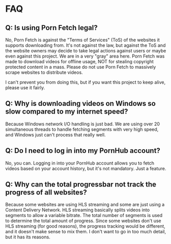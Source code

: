 # FAQ


## Q: Is using Porn Fetch legal?

No, Porn Fetch is against the "Terms of Services" (ToS) of the websites it supports downloading from. It's not against the law,
but against the ToS and the website owners may decide to take legal actions against users or maybe even against this project.
We are in a very "gray" area here. Porn Fetch was made to download videos for offline usage, NOT for stealing copyright protected content
in a mass. Please do not use Porn Fetch to massively scrape websites to distribute videos.

I can't prevent you from doing this, but if you want this project to keep alive, please use it fairly.

## Q: Why is downloading videos on Windows so slow compared to my internet speed?

Because Windows network I/O handling is just bad. We are using over 20 simultaneous threads to handle fetching segments
with very high speed, and Windows just can't process that really well.


## Q: Do I need to log in into my PornHub account? 

No, you can. Logging in into your PornHub account allows you to fetch videos based on your account history, but it's not
mandatory. Just a feature.

## Q: Why can the total progressbar not track the progress of all websites?

Because some websites are using HLS streaming and some are just using a Content Delivery Network. HLS streaming basically
splits videos into segments to allow a variable bitrate. The total number of segments is used to determine the total amount
of progress. Since some websites don't use HLS streaming (for good reasons), the progress tracking would be different, and it doesn't
make sense to mix them. I don't want to go in too much detail, but it has its reasons.
